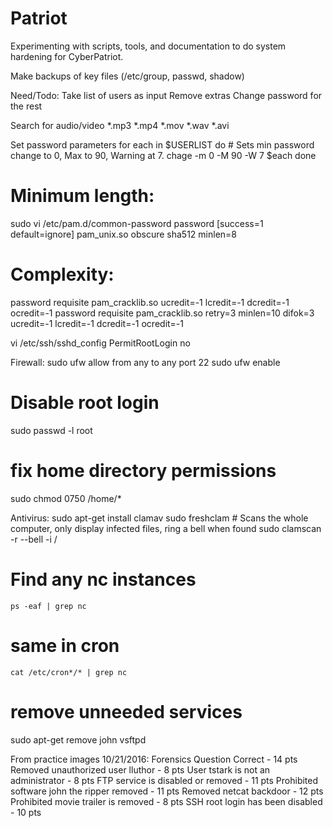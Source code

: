 # Patriot

Experimenting with scripts, tools, and documentation to do system hardening for CyberPatriot. 

Make backups of key files (/etc/group, passwd, shadow)

Need/Todo:
Take list of users as input
    Remove extras
    Change password for the rest

Search for audio/video
  *.mp3
  *.mp4
  *.mov
  *.wav
  *.avi
  
  Set password parameters
    for each in $USERLIST
        do
        # Sets min password change to 0, Max to 90, Warning at 7. 
            chage -m 0 -M 90 -W 7 $each
        done
      
  # Minimum length:
  sudo vi /etc/pam.d/common-password
password	[success=1 default=ignore]	pam_unix.so obscure sha512 minlen=8
# Complexity:
password requisite pam_cracklib.so ucredit=-1 lcredit=-1 dcredit=-1  ocredit=-1
password requisite pam_cracklib.so retry=3 minlen=10 difok=3 ucredit=-1 lcredit=-1 dcredit=-1  ocredit=-1

vi /etc/ssh/sshd_config
    PermitRootLogin no

Firewall:
    sudo ufw allow from any to any port 22
    sudo ufw enable


# Disable root login
  sudo passwd -l root


# fix home directory permissions
  sudo chmod 0750 /home/*
  
  Antivirus:
  sudo apt-get install clamav
  sudo freshclam
    # Scans the whole computer, only display infected files, ring a bell when found
  sudo clamscan -r --bell -i /
 
 
 # Find any nc instances
    ps -eaf | grep nc
    
 # same in cron
    cat /etc/cron*/* | grep nc
    
  # remove unneeded services
sudo apt-get remove john vsftpd
 
    
    
    
    
From practice images 10/21/2016:
Forensics Question Correct - 14 pts
Removed unauthorized user lluthor - 8 pts
User tstark is not an administrator - 8 pts
FTP service is disabled or removed - 11 pts
Prohibited software john the ripper removed - 11 pts
Removed netcat backdoor - 12 pts
Prohibited movie trailer is removed - 8 pts
SSH root login has been disabled - 10 pts


    